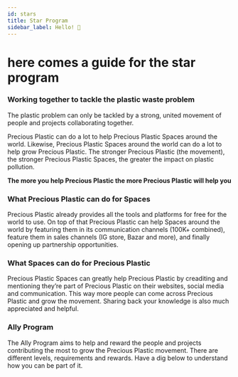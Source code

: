 ```yaml
---
id: stars
title: Star Program
sidebar_label: Hello! 🤙
---
```

# here comes a guide for the star program


### Working together to tackle the plastic waste problem
The plastic problem can only be tackled by a strong, united movement of people and projects collaborating together.

Precious Plastic can do a lot to help Precious Plastic Spaces around the world. Likewise, Precious Plastic Spaces around the world can do a lot to help grow Precious Plastic. The stronger Precious Plastic (the movement), the stronger Precious Plastic Spaces, the greater the impact on plastic pollution.

<b>The more you help Precious Plastic the more Precious Plastic will help you</b>


<script async src="{embedSrc}"></script>




###  What Precious Plastic can do for Spaces
Precious Plastic already provides all the tools and platforms for free for the world to use. On top of that Precious Plastic can help Spaces around the world by featuring them in its communication channels (100K+ combined), feature them in sales channels (IG store, Bazar and more), and finally opening up partnership opportunities.

###  What Spaces can do for Precious Plastic
Precious Plastic Spaces can greatly help Precious Plastic by creaditing and mentioning they’re part of Precious Plastic on their websites, social media and communication. This way more people can come across Precious Plastic and grow the movement. Sharing back your knowledge is also much appreciated and helpful.  

### Ally Program
The Ally Program aims to help and reward the people and projects contributing the most to grow the Precious Plastic movement. There are different levels, requirements and rewards. Have a dig below to understand how you can be part of it.
